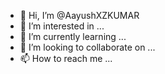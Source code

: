 - 👋 Hi, I’m @AayushXZKUMAR
- 👀 I’m interested in ...
- 🌱 I’m currently learning ...
- 💞️ I’m looking to collaborate on ...
- 📫 How to reach me ...

<!---
AayushXZKUMAR/AayushXZKUMAR is a ✨ special ✨ repository because its `README.md` (this file) appears on your GitHub profile.
You can click the Preview link to take a look at your changes.
--->
